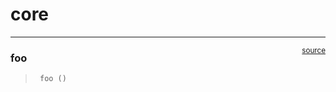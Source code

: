 # core


<!-- WARNING: THIS FILE WAS AUTOGENERATED! DO NOT EDIT! -->

------------------------------------------------------------------------

<a
href="https://github.com/rrayanna/fasthtml/blob/main/fasthtml/core.py#L9"
target="_blank" style="float:right; font-size:smaller">source</a>

### foo

>      foo ()
